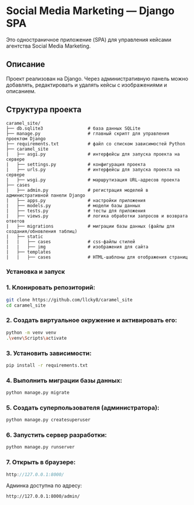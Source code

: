 # Social Media Marketing — Django SPA

Это одностраничное приложение (SPA) для управления кейсами агентства Social Media Marketing.

## Описание

Проект реализован на Django. Через административную панель можно добавлять, редактировать и удалять кейсы с изображениями и описанием.

## Структура проекта
```
caramel_site/
├── db.sqlite3                 # база данных SQLite 
├── manage.py                  # главный скрипт для управления проектом Django
├── requirements.txt           # файл со списком зависимостей Python
├── caramel_site
|   ├── asgi.py                # интерфейсы для запуска проекта на сервере
|   ├── settings.py            # конфигурация проекта
|   ├── urls.py                # интерфейсы для запуска проекта на сервере
|   ├── wsgi.py                # маршрутизация URL-адресов проекта
├── cases
|   ├── admin.py               # регистрация моделей в административной панели Django
|   ├── apps.py                # настройки приложения
|   ├── models.py              # модели базы данных
|   ├── tests.py               # тесты для приложения
|   ├── views.py               # логика обработки запросов и возврата ответов
|   ├── migrations             # миграции базы данных (файлы для создания/обновления таблиц)
|   ├── static
|   |   ├── cases              # css-файлы стилей
|   |   ├── img                # изображения для сайта
|   ├── templates
|   |   ├── cases              # HTML-шаблоны для отображения страниц        
```

### Установка и запуск

### 1. Клонировать репозиторий:

```bash
git clone https://github.com/llcky8/caramel_site
cd caramel_site
```

### 2. Создать виртуальное окружение и активировать его:
```bash
python -m venv venv
.\venv\Scripts\activate
```
### 3. Установить зависимости:

```bash
pip install -r requirements.txt
```
### 4. Выполнить миграции базы данных:

```bash
python manage.py migrate
```
### 5. Создать суперпользователя (администратора):

```bash
python manage.py createsuperuser
```

### 6. Запустить сервер разработки:

```bash
python manage.py runserver
```

### 7. Открыть в браузере:

```cpp
http://127.0.0.1:8000/
```
Админка доступна по адресу:
```
http://127.0.0.1:8000/admin/
```
